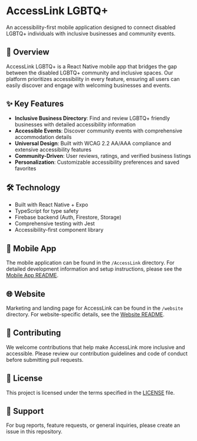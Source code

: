 # AccessLink LGBTQ+

An accessibility-first mobile application designed to connect disabled LGBTQ+ individuals with inclusive businesses and community events.

## 🌟 Overview

AccessLink LGBTQ+ is a React Native mobile app that bridges the gap between the disabled LGBTQ+ community and inclusive spaces. Our platform prioritizes accessibility in every feature, ensuring all users can easily discover and engage with welcoming businesses and events.

## ✨ Key Features

- **Inclusive Business Directory**: Find and review LGBTQ+ friendly businesses with detailed accessibility information
- **Accessible Events**: Discover community events with comprehensive accommodation details
- **Universal Design**: Built with WCAG 2.2 AA/AAA compliance and extensive accessibility features
- **Community-Driven**: User reviews, ratings, and verified business listings
- **Personalization**: Customizable accessibility preferences and saved favorites

## 🛠 Technology

- Built with React Native + Expo
- TypeScript for type safety
- Firebase backend (Auth, Firestore, Storage)
- Comprehensive testing with Jest
- Accessibility-first component library

## 📱 Mobile App

The mobile application can be found in the `/AccessLink` directory. For detailed development information and setup instructions, please see the [Mobile App README](/AccessLink/development-README.md).

## 🌐 Website

Marketing and landing page for AccessLink can be found in the `/website` directory. For website-specific details, see the [Website README](/website/README.md).

## 🤝 Contributing

We welcome contributions that help make AccessLink more inclusive and accessible. Please review our contribution guidelines and code of conduct before submitting pull requests.

## 📄 License

This project is licensed under the terms specified in the [LICENSE](LICENSE) file.

## 💬 Support

For bug reports, feature requests, or general inquiries, please create an issue in this repository. 
